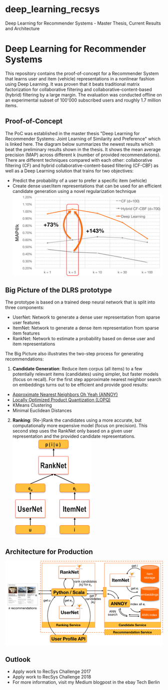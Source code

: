 # deep_learning_recsys
Deep Learning for Recommender Systems - Master Thesis, Current Results and Architecture

# Deep Learning for Recommender Systems
This repository contains the proof-of-concept for a Recommender System that learns
user and item (vehicle) representations in a nonlinear fashion using Deep Learning.
It was proven that it beats traditional matrix factorization for collaborative filtering
and collaborative-content-based (hybrid) filtering by a large margin. The evaluation was
conducted offline on an experimental subset of 100'000 subscribed users and roughly 1.7 million
items.

## Proof-of-Concept
The PoC was established in the master thesis "Deep Learning for Recommender Systems:
Joint Learning of Similarity and Preference" which is linked here.
The diagram below summarizes the newest results which beat the preliminary results shown in the thesis. It shows the mean average precision (MAP) across different k (number of provided recommendations). There are different techniques compared with each other: collaborative filtering (CF) and hybrid collaborative-content-based filtering (CF-CBF) as well as a Deep Learning solution that trains for two objectives:
* Predict the probability of a user to prefer a specific item (vehicle)
* Create dense user/item representations that can be used for an efficient candidate generation using a novel regularization technique
![Results of the Study on a Deep Learning based Recommender System](img/results.png?raw=true "DL Recommender PoC Results")

## Big Picture of the DLRS prototype
The prototype is based on a trained deep neural network that is split into three components:
* UserNet: Network to generate a dense user representation from sparse user features
* ItemNet: Network to generate a dense item representation from sparse item features
* RankNet: Network to estimate a probability based on dense user and item representations

The Big Picture also illustrates the two-step process for generating recommendations:
1. **Candidate Generation**: Reduce item corpus (all items) to a few potentially relevant items (candidates) using simpler, but faster models (focus on recall).
For the first step approximate nearest neighbor search on embeddings turns out to be efficient and provide good results:
* [Approximate Nearest Neighbors Oh Yeah (ANNOY)](https://github.com/spotify/annoy)
* [Locally Optimized Product Quantization (LOPQ)](https://github.com/yahoo/lopq)
* KMeans Clustering
* Minimal Euclidean Distances

2. **Ranking**: (Re-)Rank the candidates using a more accurate, but computationally more expensive model (focus on precision).
This second step uses the RankNet only based on a given user representation and the provided candidate representations.
![](img/networks.png?raw=true "DL Network Composition")

## Architecture for Production

![](img/architecture.png?raw=true "DL Recommender Architecture")

## Outlook
* Apply work to RecSys Challenge 2017
* Apply work to RecSys Challenge 2018
* For more information, visit my Medium blogpost in the ebay Tech Berlin
